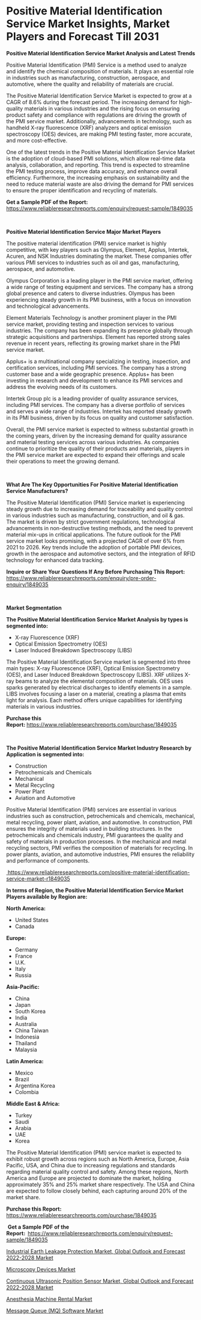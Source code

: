 <p><h1>Positive Material Identification Service Market Insights, Market Players and Forecast Till 2031</h1></p><p><strong>Positive Material Identification Service Market Analysis and Latest Trends</strong></p>
<p><p>Positive Material Identification (PMI) Service is a method used to analyze and identify the chemical composition of materials. It plays an essential role in industries such as manufacturing, construction, aerospace, and automotive, where the quality and reliability of materials are crucial.</p><p>The Positive Material Identification Service Market is expected to grow at a CAGR of 8.6% during the forecast period. The increasing demand for high-quality materials in various industries and the rising focus on ensuring product safety and compliance with regulations are driving the growth of the PMI service market. Additionally, advancements in technology, such as handheld X-ray fluorescence (XRF) analyzers and optical emission spectroscopy (OES) devices, are making PMI testing faster, more accurate, and more cost-effective.</p><p>One of the latest trends in the Positive Material Identification Service Market is the adoption of cloud-based PMI solutions, which allow real-time data analysis, collaboration, and reporting. This trend is expected to streamline the PMI testing process, improve data accuracy, and enhance overall efficiency. Furthermore, the increasing emphasis on sustainability and the need to reduce material waste are also driving the demand for PMI services to ensure the proper identification and recycling of materials.</p></p>
<p><strong>Get a Sample PDF of the Report:&nbsp;</strong> <a href="https://www.reliableresearchreports.com/enquiry/request-sample/1849035">https://www.reliableresearchreports.com/enquiry/request-sample/1849035</a></p>
<p>&nbsp;</p>
<p><strong>Positive Material Identification Service Major Market Players</strong></p>
<p><p>The positive material identification (PMI) service market is highly competitive, with key players such as Olympus, Element, Applus, Intertek, Acuren, and NSK Industries dominating the market. These companies offer various PMI services to industries such as oil and gas, manufacturing, aerospace, and automotive.</p><p>Olympus Corporation is a leading player in the PMI service market, offering a wide range of testing equipment and services. The company has a strong global presence and caters to diverse industries. Olympus has been experiencing steady growth in its PMI business, with a focus on innovation and technological advancements.</p><p>Element Materials Technology is another prominent player in the PMI service market, providing testing and inspection services to various industries. The company has been expanding its presence globally through strategic acquisitions and partnerships. Element has reported strong sales revenue in recent years, reflecting its growing market share in the PMI service market.</p><p>Applus+ is a multinational company specializing in testing, inspection, and certification services, including PMI services. The company has a strong customer base and a wide geographic presence. Applus+ has been investing in research and development to enhance its PMI services and address the evolving needs of its customers.</p><p>Intertek Group plc is a leading provider of quality assurance services, including PMI services. The company has a diverse portfolio of services and serves a wide range of industries. Intertek has reported steady growth in its PMI business, driven by its focus on quality and customer satisfaction.</p><p>Overall, the PMI service market is expected to witness substantial growth in the coming years, driven by the increasing demand for quality assurance and material testing services across various industries. As companies continue to prioritize the quality of their products and materials, players in the PMI service market are expected to expand their offerings and scale their operations to meet the growing demand.</p></p>
<p>&nbsp;</p>
<p><strong>What Are The Key Opportunities For Positive Material Identification Service Manufacturers?</strong></p>
<p><p>The Positive Material Identification (PMI) Service market is experiencing steady growth due to increasing demand for traceability and quality control in various industries such as manufacturing, construction, and oil & gas. The market is driven by strict government regulations, technological advancements in non-destructive testing methods, and the need to prevent material mix-ups in critical applications. The future outlook for the PMI service market looks promising, with a projected CAGR of over 6% from 2021 to 2026. Key trends include the adoption of portable PMI devices, growth in the aerospace and automotive sectors, and the integration of RFID technology for enhanced data tracking.</p></p>
<p><strong>Inquire or Share Your Questions If Any Before Purchasing This Report:</strong> <a href="https://www.reliableresearchreports.com/enquiry/pre-order-enquiry/1849035">https://www.reliableresearchreports.com/enquiry/pre-order-enquiry/1849035</a></p>
<p>&nbsp;</p>
<p><strong>Market Segmentation</strong></p>
<p><strong>The Positive Material Identification Service Market Analysis by types is segmented into:</strong></p>
<p><ul><li>X-ray Fluorescence (XRF)</li><li>Optical Emission Spectrometry (OES)</li><li>Laser Induced Breakdown Spectroscopy (LIBS)</li></ul></p>
<p><p>The Positive Material Identification Service market is segmented into three main types: X-ray Fluorescence (XRF), Optical Emission Spectrometry (OES), and Laser Induced Breakdown Spectroscopy (LIBS). XRF utilizes X-ray beams to analyze the elemental composition of materials. OES uses sparks generated by electrical discharges to identify elements in a sample. LIBS involves focusing a laser on a material, creating a plasma that emits light for analysis. Each method offers unique capabilities for identifying materials in various industries.</p></p>
<p><strong>Purchase this Report:&nbsp;</strong><a href="https://www.reliableresearchreports.com/purchase/1849035">https://www.reliableresearchreports.com/purchase/1849035</a></p>
<p>&nbsp;</p>
<p><strong>The Positive Material Identification Service Market Industry Research by Application is segmented into:</strong></p>
<p><ul><li>Construction</li><li>Petrochemicals and Chemicals</li><li>Mechanical</li><li>Metal Recycling</li><li>Power Plant</li><li>Aviation and Automotive</li></ul></p>
<p><p>Positive Material Identification (PMI) services are essential in various industries such as construction, petrochemicals and chemicals, mechanical, metal recycling, power plant, aviation, and automotive. In construction, PMI ensures the integrity of materials used in building structures. In the petrochemicals and chemicals industry, PMI guarantees the quality and safety of materials in production processes. In the mechanical and metal recycling sectors, PMI verifies the composition of materials for recycling. In power plants, aviation, and automotive industries, PMI ensures the reliability and performance of components.</p></p>
<p><a href="https://www.reliableresearchreports.com/positive-material-identification-service-market-r1849035">&nbsp;https://www.reliableresearchreports.com/positive-material-identification-service-market-r1849035</a></p>
<p><strong>In terms of Region, the Positive Material Identification Service Market Players available by Region are:</strong></p>
<p>
    <p> <strong> North America: </strong>
        <ul>
            <li>United States</li>
            <li>Canada</li>
        </ul>
        </p> 
    <p> <strong> Europe: </strong>
        <ul>
            <li>Germany</li>
            <li>France</li>
            <li>U.K.</li>
            <li>Italy</li>
            <li>Russia</li>
        </ul>
        </p> 
    <p> <strong> Asia-Pacific: </strong>
        <ul>
            <li>China</li>
            <li>Japan</li>
            <li>South Korea</li>
            <li>India</li>
            <li>Australia</li>
            <li>China Taiwan</li>
            <li>Indonesia</li>
            <li>Thailand</li>
            <li>Malaysia</li>
        </ul>
        </p> 
    <p> <strong> Latin America: </strong>
        <ul>
            <li>Mexico</li>
            <li>Brazil</li>
            <li>Argentina Korea</li>
            <li>Colombia</li>
        </ul>
        </p> 
    <p> <strong> Middle East & Africa: </strong>
        <ul>
            <li>Turkey</li>
            <li>Saudi</li>
            <li>Arabia</li>
            <li>UAE</li>
            <li>Korea</li>
        </ul>
    </p>
    </p>
<p><p>The Positive Material Identification (PMI) service market is expected to exhibit robust growth across regions such as North America, Europe, Asia Pacific, USA, and China due to increasing regulations and standards regarding material quality control and safety. Among these regions, North America and Europe are projected to dominate the market, holding approximately 35% and 25% market share respectively. The USA and China are expected to follow closely behind, each capturing around 20% of the market share.</p></p>
<p><strong>Purchase this Report: </strong><a href="https://www.reliableresearchreports.com/purchase/1849035">https://www.reliableresearchreports.com/purchase/1849035</a></p>
<p>&nbsp;<strong>Get a Sample PDF of the Report:&nbsp;&nbsp;</strong><a href="https://www.reliableresearchreports.com/enquiry/request-sample/1849035">https://www.reliableresearchreports.com/enquiry/request-sample/1849035</a></p>
<p><strong></strong></p>
<p><p><a href="https://www.linkedin.com/pulse/evaluating-global-industrial-earth-leakage-protection-market-tmi2e">Industrial Earth Leakage Protection Market, Global Outlook and Forecast 2022-2028 Market</a></p><p><a href="https://issuu.com/reportprime-2/docs/microscopy-devices-market-size-2030.pptx">Microscopy Devices Market</a></p><p><a href="https://www.linkedin.com/pulse/global-continuous-ultrasonic-position-sensor-market-outlook-uwmwe">Continuous Ultrasonic Position Sensor Market, Global Outlook and Forecast 2022-2028 Market</a></p><p><a href="https://github.com/provorikovar/Market-Research-Report-List-5/blob/main/anesthesia-machine-rental-market.md">Anesthesia Machine Rental Market</a></p><p><a href="https://medium.com/@susanwest38/message-queue-mq-software-market-a-global-and-regional-analysis-2024-2031-03366cbbce2e">Message Queue (MQ) Software Market</a></p></p>